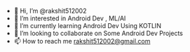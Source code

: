 - 👋 Hi, I’m @rakshit512002
- 👀 I’m interested in Android Dev , ML/AI
- 🌱 I’m currently learning Android Dev Using KOTLIN
- 💞️ I’m looking to collaborate on Some Android Dev Projects
- 📫 How to reach me rakshit512002@gmail.com

<!---
rakshit512002/rakshit512002 is a ✨ special ✨ repository because its `README.md` (this file) appears on your GitHub profile.
You can click the Preview link to take a look at your changes.
--->
